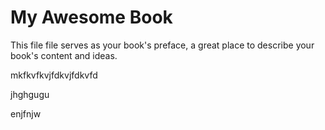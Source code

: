 # My Awesome Book

This file file serves as your book's preface, a great place to describe your book's content and ideas.

mkfkvfkvjfdkvjfdkvfd

jhghgugu

enjfnjw

